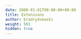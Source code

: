 ```yaml
---
date: 2000-01-01T00:00:00+00:00
title: Extensions
author: bradrydzewski
weight: 501
hidden: true
---
```

